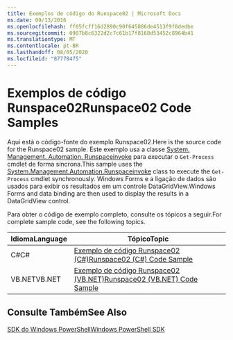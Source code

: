 ```yaml
---
title: Exemplos de código do Runspace02 | Microsoft Docs
ms.date: 09/13/2016
ms.openlocfilehash: ff05fcff16d2890c90f645886de4513f9f8dedbe
ms.sourcegitcommit: 0907b8c6322d2c7c61b17f8168d53452c8964b41
ms.translationtype: MT
ms.contentlocale: pt-BR
ms.lasthandoff: 08/05/2020
ms.locfileid: "87778475"
---
```

# <a name="runspace02-code-samples"></a><span data-ttu-id="41170-102">Exemplos de código Runspace02</span><span class="sxs-lookup"><span data-stu-id="41170-102">Runspace02 Code Samples</span></span>

<span data-ttu-id="41170-103">Aqui está o código-fonte do exemplo Runspace02.</span><span class="sxs-lookup"><span data-stu-id="41170-103">Here is the source code for the Runspace02 sample.</span></span> <span data-ttu-id="41170-104">Este exemplo usa a classe [System. Management. Automation. Runspaceinvoke](/dotnet/api/System.Management.Automation.RunspaceInvoke) para executar o `Get-Process` cmdlet de forma síncrona.</span><span class="sxs-lookup"><span data-stu-id="41170-104">This sample uses the [System.Management.Automation.Runspaceinvoke](/dotnet/api/System.Management.Automation.RunspaceInvoke) class to execute the `Get-Process` cmdlet synchronously.</span></span> <span data-ttu-id="41170-105">Windows Forms e a ligação de dados são usados para exibir os resultados em um controle DataGridView.</span><span class="sxs-lookup"><span data-stu-id="41170-105">Windows Forms and data binding are then used to display the results in a DataGridView control.</span></span>

<span data-ttu-id="41170-106">Para obter o código de exemplo completo, consulte os tópicos a seguir.</span><span class="sxs-lookup"><span data-stu-id="41170-106">For complete sample code, see the following topics.</span></span>

|<span data-ttu-id="41170-107">Idioma</span><span class="sxs-lookup"><span data-stu-id="41170-107">Language</span></span>|<span data-ttu-id="41170-108">Tópico</span><span class="sxs-lookup"><span data-stu-id="41170-108">Topic</span></span>|
|--------------|-----------|
|<span data-ttu-id="41170-109">C#</span><span class="sxs-lookup"><span data-stu-id="41170-109">C#</span></span>|[<span data-ttu-id="41170-110">Exemplo de código Runspace02 (C#)</span><span class="sxs-lookup"><span data-stu-id="41170-110">Runspace02 (C#) Code Sample</span></span>](./runspace02-csharp-code-sample.md)|
|<span data-ttu-id="41170-111">VB.NET</span><span class="sxs-lookup"><span data-stu-id="41170-111">VB.NET</span></span>|[<span data-ttu-id="41170-112">Exemplo de código Runspace02 (VB.NET)</span><span class="sxs-lookup"><span data-stu-id="41170-112">Runspace02 (VB.NET) Code Sample</span></span>](./runspace02-vb-net-code-sample.md)|

## <a name="see-also"></a><span data-ttu-id="41170-113">Consulte Também</span><span class="sxs-lookup"><span data-stu-id="41170-113">See Also</span></span>

[<span data-ttu-id="41170-114">SDK do Windows PowerShell</span><span class="sxs-lookup"><span data-stu-id="41170-114">Windows PowerShell SDK</span></span>](../windows-powershell-reference.md)
